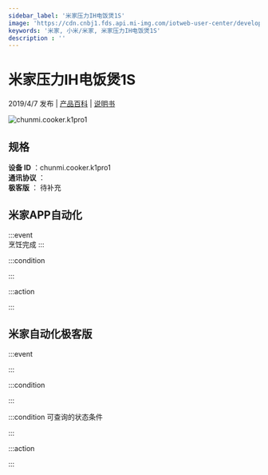 ```yaml
---
sidebar_label: '米家压力IH电饭煲1S'
image: 'https://cdn.cnbj1.fds.api.mi-img.com/iotweb-user-center/developer_1679047576425Hf6QKCB2.png?GalaxyAccessKeyId=AKVGLQWBOVIRQ3XLEW&Expires=9223372036854775807&Signature=4IKavuBKFi7TNjtwyRKepbSLloE='
keywords: '米家, 小米/米家, 米家压力IH电饭煲1S'
description : ''
---
```

# 米家压力IH电饭煲1S

2019/4/7 发布 | [产品百科](https://home.mi.com/webapp/content/baike/product/index.html?model=chunmi.cooker.k1pro1/) | [说明书](https://home.mi.com/views/introduction.html?model=chunmi.cooker.k1pro1&region=cn)

![chunmi.cooker.k1pro1](https://cdn.cnbj1.fds.api.mi-img.com/iotweb-user-center/developer_1679047576425Hf6QKCB2.png?GalaxyAccessKeyId=AKVGLQWBOVIRQ3XLEW&Expires=9223372036854775807&Signature=4IKavuBKFi7TNjtwyRKepbSLloE=)

## 规格  
> 
**设备 ID** ：chunmi.cooker.k1pro1  
**通讯协议** ：  
**极客版**  ： 待补充 


## 米家APP自动化  

:::event  
烹饪完成
:::

:::condition  

:::

:::action   

:::

## 米家自动化极客版  

:::event  

:::

:::condition  

:::

:::condition 可查询的状态条件  

:::

:::action  

:::

        
